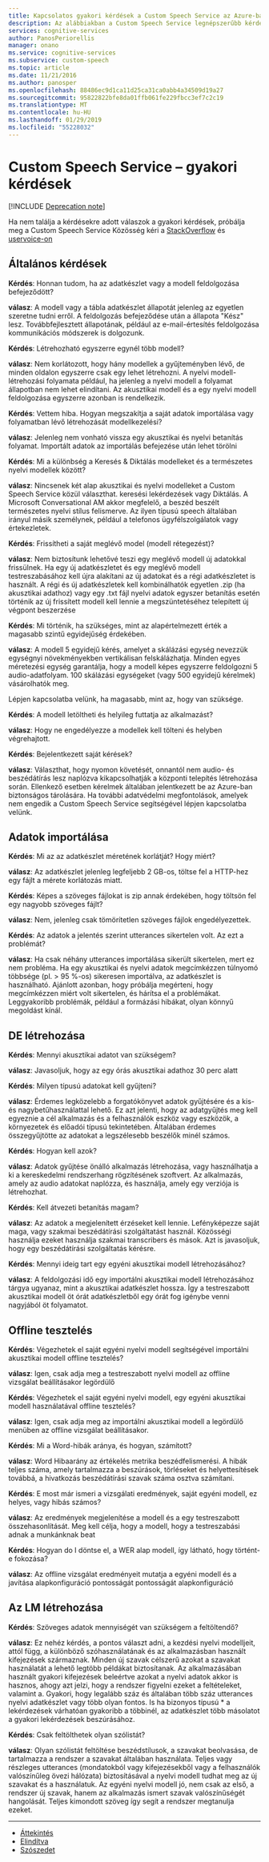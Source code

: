 ```yaml
---
title: Kapcsolatos gyakori kérdések a Custom Speech Service az Azure-ban |} A Microsoft Docs
description: Az alábbiakban a Custom Speech Service legnépszerűbb kérdésekre adott válaszok.
services: cognitive-services
author: PanosPeriorellis
manager: onano
ms.service: cognitive-services
ms.subservice: custom-speech
ms.topic: article
ms.date: 11/21/2016
ms.author: panosper
ms.openlocfilehash: 88486ec9d1ca11d25ca31ca0abb4a34509d19a27
ms.sourcegitcommit: 95822822bfe8da01ffb061fe229fbcc3ef7c2c19
ms.translationtype: MT
ms.contentlocale: hu-HU
ms.lasthandoff: 01/29/2019
ms.locfileid: "55228032"
---
```

# <a name="custom-speech-service-frequently-asked-questions"></a>Custom Speech Service – gyakori kérdések

[!INCLUDE [Deprecation note](../../../includes/cognitive-services-custom-speech-deprecation-note.md)] 

Ha nem találja a kérdésekre adott válaszok a gyakori kérdések, próbálja meg a Custom Speech Service Közösség kéri a [StackOverflow](https://stackoverflow.com/questions/tagged/project-oxford+or+microsoft-cognitive) és [uservoice-on](https://cognitive.uservoice.com/)

## <a name="general"></a>Általános kérdések

**Kérdés**: Honnan tudom, ha az adatkészlet vagy a modell feldolgozása befejeződött?

**válasz**: A modell vagy a tábla adatkészlet állapotát jelenleg az egyetlen szeretne tudni erről.
A feldolgozás befejeződése után a állapota "Kész" lesz.
Továbbfejlesztett állapotának, például az e-mail-értesítés feldolgozása kommunikációs módszerek is dolgozunk.

**Kérdés**: Létrehozható egyszerre egynél több modell?

**válasz**: Nem korlátozott, hogy hány modellek a gyűjteményben lévő, de minden oldalon egyszerre csak egy lehet létrehozni.
A nyelvi modell-létrehozási folyamata például, ha jelenleg a nyelvi modell a folyamat állapotban nem lehet elindítani.
Az akusztikai modell és a egy nyelvi modell feldolgozása egyszerre azonban is rendelkezik. 

**Kérdés**: Vettem hiba. Hogyan megszakítja a saját adatok importálása vagy folyamatban lévő létrehozását modellkezelési? 

**válasz**: Jelenleg nem vonható vissza egy akusztikai és nyelvi betanítás folyamat.
Importált adatok az importálás befejezése után lehet törölni

**Kérdés**: Mi a különbség a Keresés & Diktálás modelleket és a természetes nyelvi modellek között?

**válasz**: Nincsenek két alap akusztikai és nyelvi modelleket a Custom Speech Service közül választhat.
keresési lekérdezések vagy Diktálás. A Microsoft Conversational AM akkor megfelelő, a beszéd beszélt természetes nyelvi stílus felismerve.
Az ilyen típusú speech általában irányul másik személynek, például a telefonos ügyfélszolgálatok vagy értekezletek.

**Kérdés**: Frissítheti a saját meglévő model (modell rétegezést)?

**válasz**: Nem biztosítunk lehetővé teszi egy meglévő modell új adatokkal frissülnek.
Ha egy új adatkészletet és egy meglévő modell testreszabásához kell újra alakítani az új adatokat és a régi adatkészletet is használt.
A régi és új adatkészletek kell kombinálhatók egyetlen .zip (ha akusztikai adathoz) vagy egy .txt fájl nyelvi adatok egyszer betanítás esetén történik az új frissített modell kell lennie a megszüntetéséhez telepített új végpont beszerzése

**Kérdés**: Mi történik, ha szükséges, mint az alapértelmezett érték a magasabb szintű egyidejűség érdekében. 

**válasz**: A modell 5 egyidejű kérés, amelyet a skálázási egység nevezzük egységnyi növekményekben vertikálisan felskálázhatja. Minden egyes méretezési egység garantálja, hogy a modell képes egyszerre feldolgozni 5 audio-adatfolyam. 100 skálázási egységeket (vagy 500 egyidejű kérelmek) vásárolhatók meg.

Lépjen kapcsolatba velünk, ha magasabb, mint az, hogy van szüksége.

**Kérdés**: A modell letöltheti és helyileg futtatja az alkalmazást?

**válasz**: Hogy ne engedélyezze a modellek kell tölteni és helyben végrehajtott.

**Kérdés**: Bejelentkezett saját kérések?

**válasz**: Választhat, hogy nyomon követését, onnantól nem audio- és beszédátírás lesz naplózva kikapcsolhatják a központi telepítés létrehozása során. Ellenkező esetben kérelmek általában jelentkezett be az Azure-ban biztonságos tárolására. Ha további adatvédelmi megfontolások, amelyek nem engedik a Custom Speech Service segítségével lépjen kapcsolatba velünk.

## <a name="importing-data"></a>Adatok importálása

**Kérdés**: Mi az az adatkészlet méretének korlátját? Hogy miért? 

**válasz**: Az adatkészlet jelenleg legfeljebb 2 GB-os, töltse fel a HTTP-hez egy fájlt a mérete korlátozás miatt. 

**Kérdés**: Képes a szöveges fájlokat is zip annak érdekében, hogy töltsön fel egy nagyobb szöveges fájlt? 

**válasz**: Nem, jelenleg csak tömörítetlen szöveges fájlok engedélyezettek.

**Kérdés**: Az adatok a jelentés szerint utterances sikertelen volt. Az ezt a problémát?

**válasz**: Ha csak néhány utterances importálása sikerült sikertelen, mert ez nem probléma.
Ha egy akusztikai és nyelvi adatok megcímkézzen túlnyomó többsége (pl. > 95 %-os) sikeresen importálva, az adatkészlet is használható. Ajánlott azonban, hogy próbálja megérteni, hogy megcímkézzen miért volt sikertelen, és hárítsa el a problémákat.
Leggyakoribb problémák, például a formázási hibákat, olyan könnyű megoldást kínál. 

## <a name="creating-am"></a>DE létrehozása

**Kérdés**: Mennyi akusztikai adatot van szükségem?

**válasz**: Javasoljuk, hogy az egy órás akusztikai adathoz 30 perc alatt

**Kérdés**: Milyen típusú adatokat kell gyűjteni?

**válasz**: Érdemes legközelebb a forgatókönyvet adatok gyűjtésére és a kis-és nagybetűhasználattal lehető.
Ez azt jelenti, hogy az adatgyűjtés meg kell egyeznie a cél alkalmazás és a felhasználók eszköz vagy eszközök, a környezetek és előadói típusú tekintetében. Általában érdemes összegyűjtötte az adatokat a legszélesebb beszélők minél számos. 

**Kérdés**: Hogyan kell azok? 

**válasz**: Adatok gyűjtése önálló alkalmazás létrehozása, vagy használhatja a ki a kereskedelmi rendszerhang rögzítésének szoftvert.
Az alkalmazás, amely az audio adatokat naplózza, és használja, amely egy verziója is létrehozhat. 

**Kérdés**: Kell átvezeti betanítás magam? 

**válasz**: Az adatok a megjelenített érzéseket kell lennie. Lefényképezze saját maga, vagy szakmai beszédátírási szolgáltatást használ. Közösségi használja ezeket használja szakmai transcribers és mások. Azt is javasoljuk, hogy egy beszédátírási szolgáltatás kérésre.

**Kérdés**: Mennyi ideig tart egy egyéni akusztikai modell létrehozásához?

**válasz**: A feldolgozási idő egy importálni akusztikai modell létrehozásához tárgya ugyanaz, mint a akusztikai adatkészlet hossza.
Így a testreszabott akusztikai modell öt órát adatkészletből egy órát fog igénybe venni nagyjából öt folyamatot. 

## <a name="offline-testing"></a>Offline tesztelés

**Kérdés**: Végezhetek el saját egyéni nyelvi modell segítségével importálni akusztikai modell offline tesztelés?

**válasz**: Igen, csak adja meg a testreszabott nyelvi modell az offline vizsgálat beállításakor legördülő

**Kérdés**: Végezhetek el saját egyéni nyelvi modell, egy egyéni akusztikai modell használatával offline tesztelés?

**válasz**: Igen, csak adja meg az importálni akusztikai modell a legördülő menüben az offline vizsgálat beállításakor.

**Kérdés**: Mi a Word-hibák aránya, és hogyan, számított?

**válasz**: Word Hibaarány az értékelés metrika beszédfelismerési. A hibák teljes száma, amely tartalmazza a beszúrások, törléseket és helyettesítések továbbá, a hivatkozás beszédátírási szavak száma osztva számítani.

**Kérdés**: E most már ismeri a vizsgálati eredmények, saját egyéni modell, ez helyes, vagy hibás számos?

**válasz**: Az eredmények megjelenítése a modell és a egy testreszabott összehasonlítását.
Meg kell célja, hogy a modell, hogy a testreszabási adnak a munkánknak beat

**Kérdés**: Hogyan do I döntse el, a WER alap modell, így látható, hogy történt-e fokozása? 

**válasz**: Az offline vizsgálat eredményeit mutatja a egyéni modell és a javítása alapkonfiguráció pontosságát pontosságát alapkonfiguráció

## <a name="creating-lm"></a>Az LM létrehozása

**Kérdés**: Szöveges adatok mennyiségét van szükségem a feltöltendő?

**válasz**: Ez nehéz kérdés, a pontos választ adni, a kezdési nyelvi modelljeit, attól függ, a különböző szóhasználatának és az alkalmazásban használt kifejezések származnak. Minden új szavak célszerű azokat a szavakat használatát a lehető legtöbb példákat biztosítanak. Az alkalmazásában használt gyakori kifejezések beleértve azokat a nyelvi adatok akkor is hasznos, ahogy azt jelzi, hogy a rendszer figyelni ezeket a feltételeket, valamint a.
Gyakori, hogy legalább száz és általában több száz utterances nyelvi adatkészlet vagy több olyan fontos.
Is ha bizonyos típusú * a lekérdezések várhatóan gyakoribb a többinél, az adatkészlet több másolatot a gyakori lekérdezések beszúrásához.

**Kérdés**: Csak feltölthetek olyan szólistát?

**válasz**: Olyan szólistát feltöltése beszédstílusok, a szavakat beolvasása, de tartalmazza a rendszer a szavakat általában használata.
Teljes vagy részleges utterances (mondatokból vagy kifejezésekből vagy a felhasználók valószínűleg övezi hálózata) biztosításával a nyelvi modell tudhat meg az új szavakat és a használatuk. Az egyéni nyelvi modell jó, nem csak az első, a rendszer új szavak, hanem az alkalmazás ismert szavak valószínűségét hangolását. Teljes kimondott szöveg így segít a rendszer megtanulja ezeket. 

-----

 * [Áttekintés](cognitive-services-custom-speech-home.md)
 * [Elindítva](cognitive-services-custom-speech-get-started.md)
 * [Szószedet](cognitive-services-custom-speech-glossary.md)
